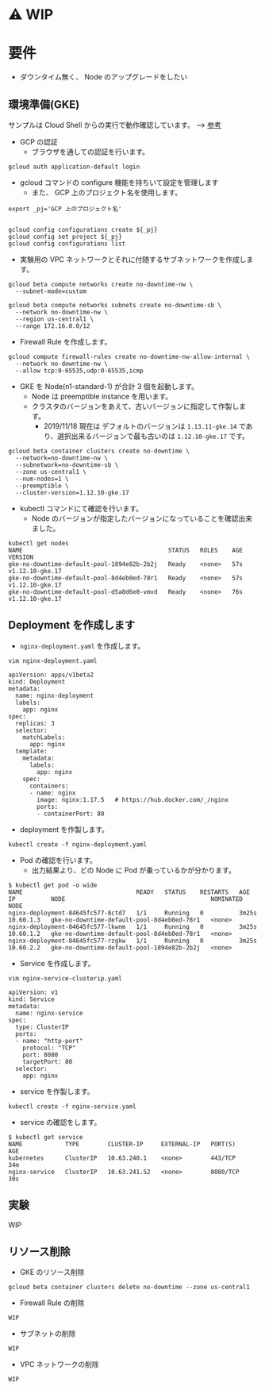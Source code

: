 # :warning: WIP

# 要件

+ ダウンタイム無く、 Node のアップグレードをしたい

## 環境準備(GKE)

サンプルは Cloud Shell からの実行で動作確認しています。 --> [参考](https://github.com/iganari/package-gcp/tree/master/kubernetes/sample-basic/gcloud)



+ GCP の認証
  + ブラウザを通しての認証を行います。


```
gcloud auth application-default login
```

+ gcloud コマンドの configure 機能を持ちいて設定を管理します
  + また、 GCP 上のプロジェクト名を使用します。
  
```
export _pj='GCP 上のプロジェクト名'
  
  
gcloud config configurations create ${_pj}
gcloud config set project ${_pj}
gcloud config configurations list
```

+ 実験用の VPC ネットワークとそれに付随するサブネットワークを作成します。
  
```
gcloud beta compute networks create no-downtime-nw \
  --subnet-mode=custom
```
```
gcloud beta compute networks subnets create no-downtime-sb \
  --network no-downtime-nw \
  --region us-central1 \
  --range 172.16.0.0/12
```

+ Firewall Rule を作成します。

```
gcloud compute firewall-rules create no-downtime-nw-allow-internal \
  --network no-downtime-nw \
  --allow tcp:0-65535,udp:0-65535,icmp
```

+ GKE を Node(n1-standard-1) が合計 3 個を起動します。
  + Node は preemptible instance を用います。
  + クラスタのバージョンをあえて、古いバージョンに指定して作製します。
    + 2019/11/18 現在は デフォルトのバージョンは `1.13.11-gke.14` であり、選択出来るバージョンで最も古いのは `1.12.10-gke.17` です。

```
gcloud beta container clusters create no-downtime \
  --network=no-downtime-nw \
  --subnetwork=no-downtime-sb \
  --zone us-central1 \
  --num-nodes=1 \
  --preemptible \
  --cluster-version=1.12.10-gke.17
```

+ kubectl コマンドにて確認を行います。
  + Node のバージョンが指定したバージョンになっていることを確認出来ました。

```
kubectl get nodes
NAME                                         STATUS   ROLES    AGE   VERSION
gke-no-downtime-default-pool-1894e82b-2b2j   Ready    <none>   57s   v1.12.10-gke.17
gke-no-downtime-default-pool-8d4eb0ed-78r1   Ready    <none>   57s   v1.12.10-gke.17
gke-no-downtime-default-pool-d5a8d6e0-vmvd   Ready    <none>   76s   v1.12.10-gke.17
```

## Deployment を作成します

+ `nginx-deployment.yaml` を作成します。

```
vim nginx-deployment.yaml
```
```
apiVersion: apps/v1beta2
kind: Deployment
metadata:
  name: nginx-deployment
  labels:
    app: nginx
spec:
  replicas: 3
  selector:
    matchLabels:
      app: nginx
  template:
    metadata:
      labels:
        app: nginx
    spec:
      containers:
      - name: nginx
        image: nginx:1.17.5   # https://hub.docker.com/_/nginx
        ports:
        - containerPort: 80

```

+ deployment を作製します。

```
kubectl create -f nginx-deployment.yaml
```

+ Pod の確認を行います。
  + 出力結果より、どの Node に Pod が乗っているかが分かります。

```
$ kubectl get pod -o wide
NAME                                READY   STATUS    RESTARTS   AGE     IP          NODE                                         NOMINATED NODE
nginx-deployment-84645fc577-8ctd7   1/1     Running   0          3m25s   10.60.1.3   gke-no-downtime-default-pool-8d4eb0ed-78r1   <none>
nginx-deployment-84645fc577-lkwnm   1/1     Running   0          3m25s   10.60.1.2   gke-no-downtime-default-pool-8d4eb0ed-78r1   <none>
nginx-deployment-84645fc577-rzgkw   1/1     Running   0          3m25s   10.60.2.2   gke-no-downtime-default-pool-1894e82b-2b2j   <none>
```

+ Service を作成します。

```
vim nginx-service-clusterip.yaml
```
```
apiVersion: v1
kind: Service
metadata:
  name: nginx-service
spec:
  type: ClusterIP
  ports:
  - name: "http-port"
    protocol: "TCP"
    port: 8080
    targetPort: 80
  selector:
    app: nginx
```

+ service を作製します。

```
kubectl create -f nginx-service.yaml
```

+ service の確認をします。

```
$ kubectl get service
NAME            TYPE        CLUSTER-IP     EXTERNAL-IP   PORT(S)    AGE
kubernetes      ClusterIP   10.63.240.1    <none>        443/TCP    34m
nginx-service   ClusterIP   10.63.241.52   <none>        8080/TCP   30s
```


## 実験

WIP











## リソース削除

+ GKE のリソース削除

```
gcloud beta container clusters delete no-downtime --zone us-central1
```

+ Firewall Rule の削除

```
WIP
```

+ サブネットの削除

```
WIP
```

+ VPC ネットワークの削除

```
WIP
```







